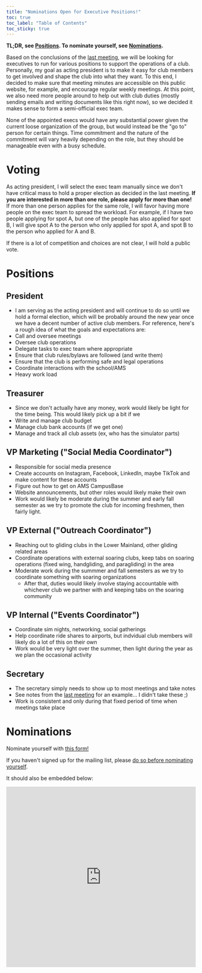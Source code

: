 ```yaml
---
title: "Nominations Open for Executive Positions!"
toc: true
toc_label: "Table of Contents"
toc_sticky: true
---
```


**TL;DR, see [Positions](#positions). To nominate yourself, see [Nominations](#nominations).**

Based on the conclusions of the [last meeting](/minutes/2024/04-10-Weekly-Meeting-minutes), we will be looking for
executives to run for various positions to support the operations of a club. Personally, my goal as acting president is
to make it easy for club members to get involved and shape the club into what they want. To this end, I decided to make
sure that meeting minutes are accessible on this public website, for example, and encourage regular weekly meetings.
At this point, we also need more people around to help out with club duties (mostly sending emails and writing documents
like this right now), so we decided it makes sense to form a semi-official exec team.

None of the appointed execs would have any substantial power given the current loose organization of the group, but
would instead be the "go to" person for certain things. Time commitment and the nature of the commitment will vary
heavily depending on the role, but they should be manageable even with a busy schedule.

# Voting
As acting president, I will select the exec team manually since we don't have critical mass to hold a proper election as
decided in the last meeting. **If you are interested in more than one role, please apply for more than one!** If more
than one person applies for the same role, I will favor having more people on the exec team to spread the workload. For
example, if I have two people applying for spot A, but one of the people has also applied for spot B, I will give spot A
to the person who only applied for spot A, and spot B to the person who applied for A and B.

If there is a lot of competition and choices are not clear, I will hold a public vote.

# Positions
## President
* I am serving as the acting president and will continue to do so until we hold a formal election, which will be
probably around the new year once we have a decent number of active club members. For reference, here's a rough idea of
what the goals and expectations are:
* Call and oversee meetings
* Oversee club operations
* Delegate tasks to exec team where appropriate
* Ensure that club rules/bylaws are followed (and write them)
* Ensure that the club is performing safe and legal operations
* Coordinate interactions with the school/AMS
* Heavy work load

## Treasurer
* Since we don't actually have any money, work would likely be light for the time being. This would likely pick up a bit
if we 
* Write and manage club budget
* Manage club bank accounts (if we get one)
* Manage and track all club assets (ex, who has the simulator parts)

## VP Marketing ("Social Media Coordinator")
* Responsible for social media presence
* Create accounts on Instagram, Facebook, LinkedIn, maybe TikTok and make content for these accounts
* Figure out how to get on AMS CampusBase
* Website announcements, but other roles would likely make their own
* Work would likely be moderate during the summer and early fall semester as we try to promote the club for incoming
freshmen, then fairly light.

## VP External ("Outreach Coordinator")
* Reaching out to gliding clubs in the Lower Mainland, other gliding related areas
* Coordinate operations with external soaring clubs, keep tabs on soaring operations (fixed wing, handgliding, and
paragliding) in the area
* Moderate work during the summmer and fall semesters as we try to coordinate something with soaring organizations
  * After that, duties would likely involve staying accountable with whichever club we partner with and keeping tabs on
  the soaring community

## VP Internal ("Events Coordinator")
* Coordinate sim nights, networking, social gatherings
* Help coordinate ride shares to airports, but indvidual club members will likely do a lot of this on their own
* Work would be very light over the summer, then light during the year as we plan the occasional activity

## Secretary
* The secretary simply needs to show up to most meetings and take notes
* See notes from the [last meeting](/minutes/2024/04-10-Weekly-Meeting-minutes) for an example... I didn't take these ;)
* Work is consistent and only during that fixed period of time when meetings take place

# Nominations

Nominate yourself with [this form!](https://forms.office.com/Pages/ResponsePage.aspx?id=DQSIkWdsW0yxEjajBLZtrQAAAAAAAAAAAAMAAMbKX8FUNFNMN1czMzc2WFE4Mk5HR0hVVlYzRE9MVy4u)

If you haven't signed up for the mailing list, please [do so before nominating yourself](/join).

It should also be embedded below:
<iframe width="640px" height="480px" src="https://forms.office.com/Pages/ResponsePage.aspx?id=DQSIkWdsW0yxEjajBLZtrQAAAAAAAAAAAAMAAMbKX8FUNFNMN1czMzc2WFE4Mk5HR0hVVlYzRE9MVy4u&embed=true" frameborder="0" marginwidth="0" marginheight="0" style="border: none; max-width:100%; max-height:100vh" allowfullscreen webkitallowfullscreen mozallowfullscreen msallowfullscreen> </iframe>



